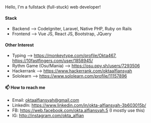 Hello, I'm a fullstack (full-stuck) web developer!

#### Stack
-    Backend  --> CodeIgniter, Laravel, Native PHP, Ruby on Rails
-    Frontend --> Vue JS, React JS, Bootstrap, JQuery

#### Other Interest
-    Typing --> https://monkeytype.com/profile/Okta467, https://10fastfingers.com/user/1858945/
-    Rythm Game (Osu!Mania) --> https://osu.ppy.sh/users/7293506
-    Hackerrank --> https://www.hackerrank.com/oktaalfiansyah
-    Sololearn --> https://www.sololearn.com/profile/11157896

#### 📫 How to reach me
-    Email: oktaalfiansyah@gmail.com
-    LinkedIn: https://www.linkedin.com/in/okta-alfiansyah-3b603015b/
-    FB: https://web.facebook.com/okta.alfiansyah.5 (I mostly use this)
-    IG: http://instagram.com/okta_alfian

<!---
Okta467/Okta467 is a ✨ special ✨ repository because its `README.md` (this file) appears on your GitHub profile.
You can click the Preview link to take a look at your changes.
--->
